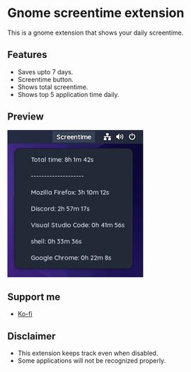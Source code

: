 # Gnome screentime extension
This is a gnome extension that shows your daily screentime.

## Features
- Saves upto 7 days.
- Screentime button.
- Shows total screentime.
- Shows top 5 application time daily.
  
## Preview
![Image](Preview.png)

## Support me
- [Ko-fi](https://ko-fi.com/raybie_)

## Disclaimer
- This extension keeps track even when disabled. 
- Some applications will not be recognized properly.
